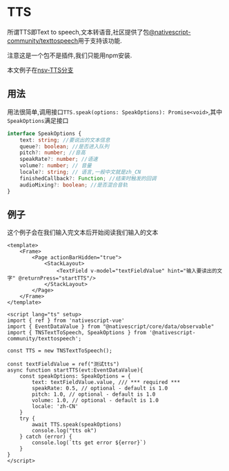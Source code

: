 
# TTS

所谓TTS即Text to speech,文本转语音,社区提供了包[@nativescript-community/texttospeech](https://github.com/nativescript-community/texttospeech)用于支持该功能.

注意这是一个包不是插件,我们只能用npm安装.

本文例子在[nsv-TTS分支](https://github.com/hsz1273327/TutorialForFront-EndWeb/tree/nsv-TTS)

## 用法

用法很简单,调用接口`TTS.speak(options: SpeakOptions): Promise<void>`,其中`SpeakOptions`满足接口

```ts
interface SpeakOptions {
    text: string; //要说出的文本信息
    queue?: boolean; //是否进入队列
    pitch?: number; //音高
    speakRate?: number; //语速
    volume?: number; // 音量
    locale?: string; // 语言,一般中文就是zh_CN
    finishedCallback?: Function; //结束时触发的回调
    audioMixing?: boolean; //是否混合音轨
}
```

## 例子

这个例子会在我们输入完文本后开始阅读我们输入的文本

```vue
<template>
    <Frame>
        <Page actionBarHidden="true">
            <StackLayout>
                <TextField v-model="textFieldValue" hint="输入要读出的文字" @returnPress="startTTS"/>
            </StackLayout>
        </Page>
    </Frame>
</template>

<script lang="ts" setup>
import { ref } from 'nativescript-vue'
import { EventDataValue } from "@nativescript/core/data/observable"
import { TNSTextToSpeech, SpeakOptions } from '@nativescript-community/texttospeech';

const TTS = new TNSTextToSpeech();

const textFieldValue = ref("测试tts")
async function startTTS(evt:EventDataValue){
    const speakOptions: SpeakOptions = {
        text: textFieldValue.value, /// *** required ***
        speakRate: 0.5, // optional - default is 1.0
        pitch: 1.0, // optional - default is 1.0
        volume: 1.0, // optional - default is 1.0
        locale: 'zh-CN'
    }
    try {
        await TTS.speak(speakOptions)
        console.log("tts ok")
    } catch (error) {
        console.log(`tts get error ${error}`)
    }
}
</script>
```
